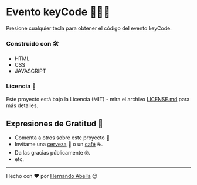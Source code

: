 # Evento keyCode 🎊😎✨ 

Presione cualquier tecla para obtener el código del evento keyCode.

### Construido con 🛠️

* HTML
* CSS
* JAVASCRIPT

### Licencia 📄

Este proyecto está bajo la Licencia (MIT) - mira el archivo [LICENSE.md](LICENSE.md) para más detalles.

## Expresiones de Gratitud 🎁

* Comenta a otros sobre este proyecto 📢
* Invítame una [cerveza](https://paypal.me/haoficial) 🍺 o un [café](https://buymeacoffee.com/hernandoabella) ☕. 
* Da las gracias públicamente 🤓.
* etc.

---
Hecho con ❤️ por [Hernando Abella](https://github.com/hernandoabella) 😊
